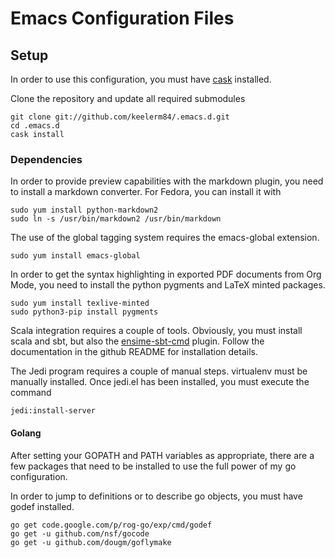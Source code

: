 # Emacs Configuration Files

## Setup

In order to use this configuration, you must have
[cask](https://github.com/cask/cask) installed.

Clone the repository and update all required submodules

    git clone git://github.com/keelerm84/.emacs.d.git
    cd .emacs.d
    cask install

### Dependencies

In order to provide preview capabilities with the markdown plugin, you need to
install a markdown converter.  For Fedora, you can install it with

    sudo yum install python-markdown2
    sudo ln -s /usr/bin/markdown2 /usr/bin/markdown

The use of the global tagging system requires the emacs-global extension.

    sudo yum install emacs-global

In order to get the syntax highlighting in exported PDF documents from Org
Mode, you need to install the python pygments and LaTeX minted packages.

    sudo yum install texlive-minted
    sudo python3-pip install pygments

Scala integration requires a couple of tools.  Obviously, you must install
scala and sbt, but also the
[ensime-sbt-cmd](https://github.com/aemoncannon/ensime-sbt-cmd) plugin.  Follow
the documentation in the github README for installation details.

The Jedi program requires a couple of manual steps.  virtualenv must be
manually installed.  Once jedi.el has been installed, you must execute the
command

    jedi:install-server

#### Golang

After setting your GOPATH and PATH variables as appropriate, there are a few
packages that need to be installed to use the full power of my go
configuration.

In order to jump to definitions or to describe go objects, you must have godef
installed.

    go get code.google.com/p/rog-go/exp/cmd/godef
    go get -u github.com/nsf/gocode
    go get -u github.com/dougm/goflymake

